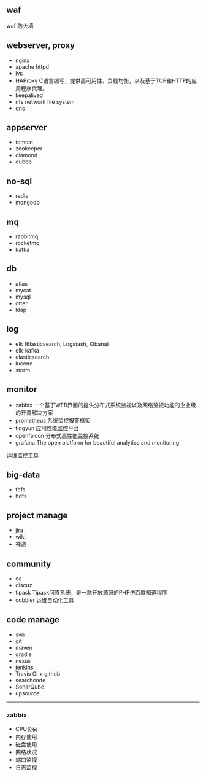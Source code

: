## waf
waf 防火墙

## webserver, proxy
* nginx
* apache httpd
* lvs
* HAProxy C语言编写，提供高可用性、负载均衡，以及基于TCP和HTTP的应用程序代理。
* keepalived
* nfs network file system
* dns

## appserver
* tomcat
* zookeeper
* diamond
* dubbo

## no-sql
* redis
* mongodb

## mq 
* rabbitmq
* rocketmq
* kafka

## db
* atlas
* mycat
* mysql
* otter
* ldap

## log
* elk (Elasticsearch, Logstash, Kibana)
* elk-kafka
* elasticsearch
* lucene
* storm

## monitor
* zabbix 一个基于WEB界面的提供分布式系统监视以及网络监视功能的企业级的开源解决方案
* prometheus 系统监控报警框架
* tingyun 应用性能监控平台
* openfalcon 分布式高性能监控系统
* grafana The open platform for beautiful analytics and monitoring

[运维监控工具](https://baijiahao.baidu.com/s?id=1593885632264192128&wfr=spider&for=pc&isFailFlag=1)

## big-data
* fdfs
* hdfs

## project manage
* jira
* wiki
* 禅道

## community
* oa
* discuz
* tipask Tipask问答系统，是一款开放源码的PHP仿百度知道程序
* cobbler 运维自动化工具

## code manage
* svn
* git
* maven
* gradle
* nexus
* jenkins
* Travis CI + github
* searchcode
* SonarQube
* upsource

***

### zabbix
- CPU负荷
- 内存使用
- 磁盘使用
- 网络状况
- 端口监视
- 日志监视

